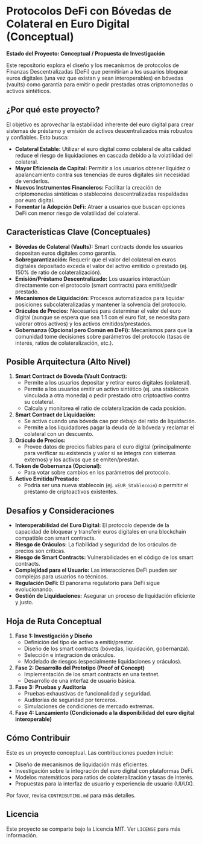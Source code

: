 # Protocolos DeFi con Bóvedas de Colateral en Euro Digital (Conceptual)

**Estado del Proyecto: Conceptual / Propuesta de Investigación**

Este repositorio explora el diseño y los mecanismos de protocolos de Finanzas Descentralizadas (DeFi) que permitirían a los usuarios bloquear euros digitales (una vez que existan y sean interoperables) en bóvedas (vaults) como garantía para emitir o pedir prestadas otras criptomonedas o activos sintéticos.

## ¿Por qué este proyecto?

El objetivo es aprovechar la estabilidad inherente del euro digital para crear sistemas de préstamo y emisión de activos descentralizados más robustos y confiables. Esto busca:

*   **Colateral Estable:** Utilizar el euro digital como colateral de alta calidad reduce el riesgo de liquidaciones en cascada debido a la volatilidad del colateral.
*   **Mayor Eficiencia de Capital:** Permitir a los usuarios obtener liquidez o apalancamiento contra sus tenencias de euros digitales sin necesidad de venderlos.
*   **Nuevos Instrumentos Financieros:** Facilitar la creación de criptomonedas sintéticas o stablecoins descentralizadas respaldadas por euro digital.
*   **Fomentar la Adopción DeFi:** Atraer a usuarios que buscan opciones DeFi con menor riesgo de volatilidad del colateral.

## Características Clave (Conceptuales)

*   **Bóvedas de Colateral (Vaults):** Smart contracts donde los usuarios depositan euros digitales como garantía.
*   **Sobregarantización:** Requerir que el valor del colateral en euros digitales depositado exceda el valor del activo emitido o prestado (ej. 150% de ratio de colateralización).
*   **Emisión/Préstamo Descentralizado:** Los usuarios interactúan directamente con el protocolo (smart contracts) para emitir/pedir prestado.
*   **Mecanismos de Liquidación:** Procesos automatizados para liquidar posiciones subcolateralizadas y mantener la solvencia del protocolo.
*   **Oráculos de Precios:** Necesarios para determinar el valor del euro digital (aunque se espera que sea 1:1 con el euro fiat, se necesita para valorar otros activos) y los activos emitidos/prestados.
*   **Gobernanza (Opcional pero Común en DeFi):** Mecanismos para que la comunidad tome decisiones sobre parámetros del protocolo (tasas de interés, ratios de colateralización, etc.).

## Posible Arquitectura (Alto Nivel)

1.  **Smart Contract de Bóveda (Vault Contract):**
    *   Permite a los usuarios depositar y retirar euros digitales (colateral).
    *   Permite a los usuarios emitir un activo sintético (ej. una stablecoin vinculada a otra moneda) o pedir prestado otro criptoactivo contra su colateral.
    *   Calcula y monitorea el ratio de colateralización de cada posición.
2.  **Smart Contract de Liquidación:**
    *   Se activa cuando una bóveda cae por debajo del ratio de liquidación.
    *   Permite a los liquidadores pagar la deuda de la bóveda y reclamar el colateral con un descuento.
3.  **Oráculo de Precios:**
    *   Provee datos de precios fiables para el euro digital (principalmente para verificar su existencia y valor si se integra con sistemas externos) y los activos que se emiten/prestan.
4.  **Token de Gobernanza (Opcional):**
    *   Para votar sobre cambios en los parámetros del protocolo.
5.  **Activo Emitido/Prestado:**
    *   Podría ser una nueva stablecoin (ej. `xEUR_Stablecoin`) o permitir el préstamo de criptoactivos existentes.

## Desafíos y Consideraciones

*   **Interoperabilidad del Euro Digital:** El protocolo depende de la capacidad de bloquear y transferir euros digitales en una blockchain compatible con smart contracts.
*   **Riesgo de Oráculos:** La fiabilidad y seguridad de los oráculos de precios son críticas.
*   **Riesgo de Smart Contracts:** Vulnerabilidades en el código de los smart contracts.
*   **Complejidad para el Usuario:** Las interacciones DeFi pueden ser complejas para usuarios no técnicos.
*   **Regulación DeFi:** El panorama regulatorio para DeFi sigue evolucionando.
*   **Gestión de Liquidaciones:** Asegurar un proceso de liquidación eficiente y justo.

## Hoja de Ruta Conceptual

1.  **Fase 1: Investigación y Diseño**
    *   Definición del tipo de activo a emitir/prestar.
    *   Diseño de los smart contracts (bóvedas, liquidación, gobernanza).
    *   Selección e integración de oráculos.
    *   Modelado de riesgos (especialmente liquidaciones y oráculos).
2.  **Fase 2: Desarrollo del Prototipo (Proof of Concept)**
    *   Implementación de los smart contracts en una testnet.
    *   Desarrollo de una interfaz de usuario básica.
3.  **Fase 3: Pruebas y Auditoría**
    *   Pruebas exhaustivas de funcionalidad y seguridad.
    *   Auditorías de seguridad por terceros.
    *   Simulaciones de condiciones de mercado extremas.
4.  **Fase 4: Lanzamiento (Condicionado a la disponibilidad del euro digital interoperable)**

## Cómo Contribuir

Este es un proyecto conceptual. Las contribuciones pueden incluir:
*   Diseño de mecanismos de liquidación más eficientes.
*   Investigación sobre la integración del euro digital con plataformas DeFi.
*   Modelos matemáticos para ratios de colateralización y tasas de interés.
*   Propuestas para la interfaz de usuario y experiencia de usuario (UI/UX).

Por favor, revisa `CONTRIBUTING.md` para más detalles.

## Licencia

Este proyecto se comparte bajo la Licencia MIT. Ver `LICENSE` para más información.
